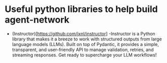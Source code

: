 # Useful python libraries to help build agent-network

- (Instructor)[https://github.com/jxnl/instructor] -Instructor is a Python library that makes it a breeze to work with structured outputs from large language models (LLMs). Built on top of Pydantic, it provides a simple, transparent, and user-friendly API to manage validation, retries, and streaming responses. Get ready to supercharge your LLM workflows!